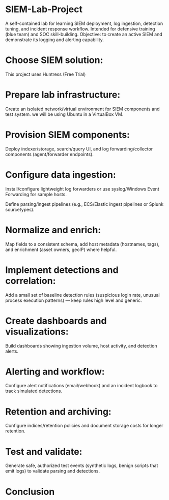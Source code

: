 # SIEM-Lab-Project
A self-contained lab for learning SIEM deployment, log ingestion, detection tuning, and incident response workflow. Intended for defensive training (blue team) and SOC skill-building.
Objective: to create an active SIEM and demonstrate its logging and alerting capability. 

# Choose SIEM solution:

This project uses Huntress (Free Trial)

# Prepare lab infrastructure:

Create an isolated network/virtual environment for SIEM components and test system.
we will be using Ubuntu in a VirtualBox VM.
# Provision SIEM components:

Deploy indexer/storage, search/query UI, and log forwarding/collector components (agent/forwarder endpoints).

# Configure data ingestion:

Install/configure lightweight log forwarders or use syslog/Windows Event Forwarding for sample hosts.

Define parsing/ingest pipelines (e.g., ECS/Elastic ingest pipelines or Splunk sourcetypes).

# Normalize and enrich:

Map fields to a consistent schema, add host metadata (hostnames, tags), and enrichment (asset owners, geoIP) where helpful.

# Implement detections and correlation:

Add a small set of baseline detection rules (suspicious login rate, unusual process execution patterns) — keep rules high level and generic.

# Create dashboards and visualizations:

Build dashboards showing ingestion volume, host activity, and detection alerts.

# Alerting and workflow:

Configure alert notifications (email/webhook) and an incident logbook to track simulated detections.

# Retention and archiving:

Configure indices/retention policies and document storage costs for longer retention.

# Test and validate:

Generate safe, authorized test events (synthetic logs, benign scripts that emit logs) to validate parsing and detections.

# Conclusion

